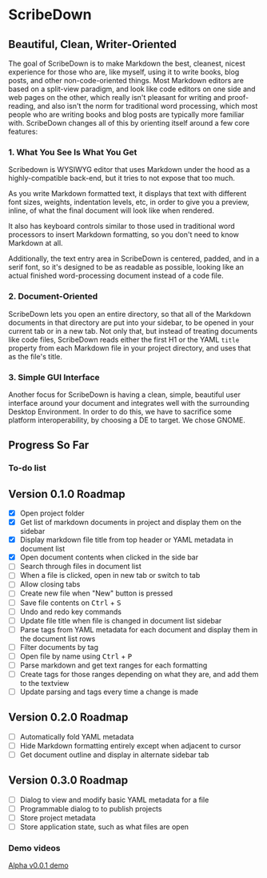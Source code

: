 # ScribeDown

## Beautiful, Clean, Writer-Oriented

The goal of ScribeDown is to make Markdown the best, cleanest, nicest
experience for those who are, like myself, using it to write books, blog posts,
and other non-code-oriented things. Most Markdown editors are based on a
split-view paradigm, and look like code editors on one side and web pages on
the other, which really isn't pleasant for writing and proof-reading, and also
isn't the norm for traditional word processing, which most people who are
writing books and blog posts are typically more familiar with. ScribeDown
changes all of this by orienting itself around a few core features:

### 1. What You See Is What You Get

Scribedown is WYSIWYG editor that uses Markdown under the hood as a
highly-compatible back-end, but it tries to not expose that too much.

As you write Markdown formatted text, it displays that text with different font
sizes, weights, indentation levels, etc, in order to give you a preview,
inline, of what the final document will look like when rendered.

It also has keyboard controls similar to those used in traditional word
processors to insert Markdown formatting, so you don't need to know Markdown at
all.

Additionally, the text entry area in ScribeDown is centered, padded, and in a
serif font, so it's designed to be as readable as possible, looking like an
actual finished word-processing document instead of a code file.

### 2. Document-Oriented

ScribeDown lets you open an entire directory, so that all of the Markdown
documents in that directory are put into your sidebar, to be opened in your
current tab or in a new tab. Not only that, but instead of treating documents
like code files, ScribeDown reads either the first H1 or the YAML `title`
property from each Markdown file in your project directory, and uses that as
the file's title.

### 3. Simple GUI Interface

Another focus for ScribeDown is having a clean, simple, beautiful user
interface around your document and integrates well with the surrounding Desktop
Environment. In order to do this, we have to sacrifice some platform
interoperability, by choosing a DE to target. We chose GNOME.

## Progress So Far

### To-do list

## Version 0.1.0 Roadmap
- [X] Open project folder
- [X] Get list of markdown documents in project and display them on the sidebar
- [X] Display markdown file title from top header or YAML metadata in document
list
- [X] Open document contents when clicked in the side bar
- [ ] Search through files in document list
- [ ] When a file is clicked, open in new tab or switch to tab
- [ ] Allow closing tabs
- [ ] Create new file when "New" button is pressed
- [ ] Save file contents on <kbd>Ctrl</kbd> + <kbd>S</kbd>
- [ ] Undo and redo key commands
- [ ] Update file title when file is changed in document list sidebar
- [ ] Parse tags from YAML metadata for each document and display them in the
document list rows
- [ ] Filter documents by tag
- [ ] Open file by name using <kbd>Ctrl</kbd> + <kbd>P</kbd>
- [ ] Parse markdown and get text ranges for each formatting
- [ ] Create tags for those ranges depending on what they are, and add them to
  the textview
- [ ] Update parsing and tags every time a change is made

## Version 0.2.0 Roadmap

- [ ] Automatically fold YAML metadata
- [ ] Hide Markdown formatting entirely except when adjacent to cursor
- [ ] Get document outline and display in alternate sidebar tab

## Version 0.3.0 Roadmap

- [ ] Dialog to view and modify basic YAML metadata for a file
- [ ] Programmable dialog to to publish projects
- [ ] Store project metadata
- [ ] Store application state, such as what files are open

### Demo videos

[Alpha v0.0.1 demo](https://raw.githubusercontent.com/alex-dumas/scribedown/master/AlphaDemo.mp4)
